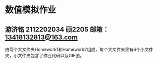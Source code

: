 # 数值模拟作业
## 游济铭 2112202034 硕2205 邮箱：13418132813@163.com
由两个大文件夹Homework1和Homework2组成，每个大文件夹里有6个小文件夹，小文件夹包含了作业代码以及GIF图。
